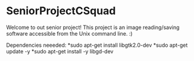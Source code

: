 # SeniorProjectCSquad

Welcome to out senior project! This project is an image reading/saving software accessible from the Unix command line. :)

Dependencies neeeded:
\*sudo apt-get install libgtk2.0-dev
\*sudo apt-get update -y
\*sudo apt-get install -y libgd-dev
